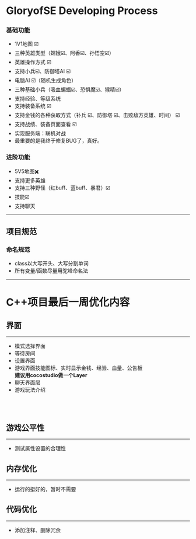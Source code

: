 # GloryofSE Developing Process

### 基础功能

-  1V1地图 ☑️
-  三种英雄类型（嫦娥☑️、阿香☑️、孙悟空☑️）
-  英雄操作方式  ☑️
-  支持小兵☑️、防御塔AI  ☑️
-  电脑AI  ☑️（随机生成角色）
-  三种基础小兵（吸血蝙蝠☑️、恐惧魔☑️、猴精☑️）
-  支持经验、等级系统 
-  支持装备系统 ☑️
-  支持金钱的各种获取方式（补兵 ☑️、防御塔 ☑️、击败敌方英雄、时间） ☑️
-  支持战绩、装备页面查看 ☑️
-  实现服务端：联机对战 
-  最重要的是我终于修复BUG了，真好。

### 进阶功能

-  5V5地图✖️
-  支持更多英雄
-  支持三种野怪（红buff、蓝buff、暴君）☑️
-  技能☑️
-  支持聊天

------

## 项目规范

### 命名规范

- class以大写开头、大写分割单词
- 所有变量/函数尽量用驼峰命名法
-------
# C++项目最后一周优化内容
## **界面**
---
+ 模式选择界面
+ 等待房间
+ 设置界面
+ 游戏界面技能图标、实时显示金钱、经验、血量、公告板
<br>**建议用cocostudio做一个Layer**</br>
+ 聊天界面层
+ 游戏玩法介绍

<br></br>

## **游戏公平性**
---
+ 测试属性设置的合理性

## **内存优化**
---
+ 运行的挺好的，暂时不需要

## **代码优化**
---
+ 添加注释、删除冗余
